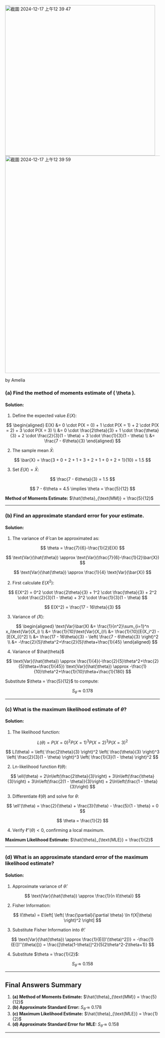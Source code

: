 <img width="488" alt="截圖 2024-12-17 上午12 39 47" src="https://github.com/user-attachments/assets/7e397da5-fe78-4f49-bd31-5dab19cb7ef3" />
<img width="705" alt="截圖 2024-12-17 上午12 39 59" src="https://github.com/user-attachments/assets/61b5b5c5-822d-42dd-bd58-93aa4a5d8198" />

by Amelia

### **(a) Find the method of moments estimate of \( \theta \).**

#### Solution:

1. Define the expected value $E(X)$:

$$
\begin{aligned}
E(X) &= 0 \cdot P(X = 0) + 1 \cdot P(X = 1) + 2 \cdot P(X = 2) + 3 \cdot P(X = 3) \\
&= 0 \cdot \frac{2\theta}{3} + 1 \cdot \frac{\theta}{3} + 2 \cdot \frac{2}{3}(1 - \theta) + 3 \cdot \frac{1}{3}(1 - \theta) \\
&= \frac{7 - 6\theta}{3}
\end{aligned}
$$

2. The sample mean $\bar{X}$:

$$
\bar{X} = \frac{3 + 0 + 2 + 1 + 3 + 2 + 1 + 0 + 2 + 1}{10} = 1.5
$$

3. Set $E(X) = \bar{X}$:

$$
\frac{7 - 6\theta}{3} = 1.5
$$

$$
7 - 6\theta = 4.5 \implies \theta = \frac{5}{12}
$$

**Method of Moments Estimate:** $\hat{\theta}_{\text{MM}} = \frac{5}{12}$

---

### **(b) Find an approximate standard error for your estimate.**

#### Solution:

1. The variance of $\hat{\theta}$ can be approximated as:

$$
\theta = \frac{7}{6}-\frac{1}{2}E(X)
$$

$$
\text{Var}(\hat{\theta}) \approx \text{Var}(\frac{7}{6}-\frac{1}{2}\bar{X})
$$

$$
\text{Var}(\hat{\theta}) \approx \frac{1}{4} \text{Var}(\bar{X})
$$

2. First calculate $E(X^2)$:

$$
E(X^2) = 0^2 \cdot \frac{2\theta}{3} + 1^2 \cdot \frac{\theta}{3} + 2^2 \cdot \frac{2}{3}(1 - \theta) + 3^2 \cdot \frac{1}{3}(1 - \theta)
$$

$$
E(X^2) = \frac{17 - 16\theta}{3}
$$

3. Variance of $\bar(X)$:

$$
\begin{aligned}
\text{Var}\bar(X) &= \frac{1}{n^2}\sum_{i=1}^n x_i\text{Var}(X_i) \\
&= \frac{1}{10}\text{Var}(X_i)\\
&= \frac{1}{10}[E(X_i^2) - [E(X_i)]^2] \\
&= \frac{17 - 16\theta}{3} - \left( \frac{7 - 6\theta}{3} \right)^2 \\
&= -\frac{2}{5}\theta^2+\frac{2}{5}\theta+\frac{1}{45}
\end{aligned}
$$

4. Variance of $\hat{theta}$

$$
\text{Var}(\hat{\theta}) \approx \frac{1}{4}(-\frac{2}{5}\theta^2+\frac{2}{5}\theta+\frac{1}{45})
\text{Var}(\hat{\theta}) \approx -\frac{1}{10}\theta^2+\frac{1}{10}\theta+\frac{1}{180}
$$

Substitute $\theta = \frac{5}{12}$ to compute:

$$
S_{\hat{\theta}} \approx 0.178
$$

---

### **(c) What is the maximum likelihood estimate of $\theta$?**

#### Solution:

1. The likelihood function:

$$
L(\theta) = P(X = 0)^2 P(X = 1)^3 P(X = 2)^3 P(X = 3)^2
$$

$$
L(\theta) = \left( \frac{2\theta}{3} \right)^2 \left( \frac{\theta}{3} \right)^3 \left( \frac{2}{3}(1 - \theta) \right)^3 \left( \frac{1}{3}(1 - \theta) \right)^2
$$

2. Ln-likelihood function $\ell(\theta)$:

$$
\ell(\theta) = 2\ln\left(\frac{2\theta}{3}\right) + 3\ln\left(\frac{\theta}{3}\right) + 3\ln\left(\frac{2(1 - \theta)}{3}\right) + 2\ln\left(\frac{1 - \theta}{3}\right)
$$

3. Differentiate $\ell(\theta)$ and solve for $\theta$:

$$
\ell'(\theta) = \frac{2}{\theta} + \frac{3}{\theta} - \frac{5}{1 - \theta} = 0
$$

$$
\theta = \frac{1}{2}
$$

4. Verify $\ell''(\theta) < 0$, confirming a local maximum.

**Maximum Likelihood Estimate:** $\hat{\theta}_{\text{MLE}} = \frac{1}{2}$

---

### **(d) What is an approximate standard error of the maximum likelihood estimate?**

#### Solution:

1. Approximate variance of $\hat{\theta}$:

$$
\text{Var}(\hat{\theta}) \approx \frac{1}{n I(\theta)}
$$

2. Fisher Information:

$$
I(\theta) = E\left[ \left( \frac{\partial}{\partial \theta} \ln f(X|\theta) \right)^2 \right]
$$

3. Substitute Fisher Information into $\hat{\theta}$:

$$
\text{Var}(\hat{\theta}) \approx \frac{1}{E([l'(\theta)^2])} = -\frac{1}{E([l''(\theta)])} = \frac{[\theta(1-\theta)]^2}{5(2\theta^2-2\theta+1)}
$$

4. Substitute $\theta = \frac{1}{2}$:

$$
S_{\hat{\theta}} \approx 0.158
$$

---

## Final Answers Summary

1. **(a) Method of Moments Estimate:** $\hat{\theta}_{\text{MM}} = \frac{5}{12}$
2. **(b) Approximate Standard Error:** $S_{\hat{\theta}} \approx 0.178$
3. **(c) Maximum Likelihood Estimate:** $\hat{\theta}_{\text{MLE}} = \frac{1}{2}$
4. **(d) Approximate Standard Error for MLE:** $S_{\hat{\theta}} \approx 0.158$  

---
